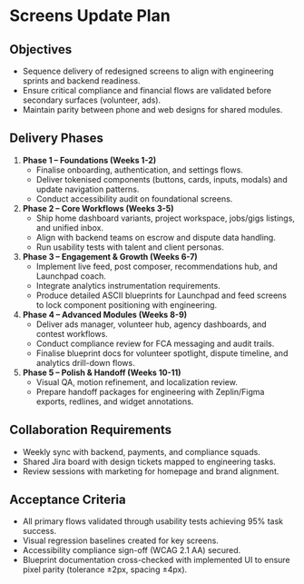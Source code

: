 # Screens Update Plan

## Objectives
- Sequence delivery of redesigned screens to align with engineering sprints and backend readiness.
- Ensure critical compliance and financial flows are validated before secondary surfaces (volunteer, ads).
- Maintain parity between phone and web designs for shared modules.

## Delivery Phases
1. **Phase 1 – Foundations (Weeks 1-2)**
   - Finalise onboarding, authentication, and settings flows.
   - Deliver tokenised components (buttons, cards, inputs, modals) and update navigation patterns.
   - Conduct accessibility audit on foundational screens.
2. **Phase 2 – Core Workflows (Weeks 3-5)**
   - Ship home dashboard variants, project workspace, jobs/gigs listings, and unified inbox.
   - Align with backend teams on escrow and dispute data handling.
   - Run usability tests with talent and client personas.
3. **Phase 3 – Engagement & Growth (Weeks 6-7)**
   - Implement live feed, post composer, recommendations hub, and Launchpad coach.
   - Integrate analytics instrumentation requirements.
   - Produce detailed ASCII blueprints for Launchpad and feed screens to lock component positioning with engineering.
4. **Phase 4 – Advanced Modules (Weeks 8-9)**
   - Deliver ads manager, volunteer hub, agency dashboards, and contest workflows.
   - Conduct compliance review for FCA messaging and audit trails.
   - Finalise blueprint docs for volunteer spotlight, dispute timeline, and analytics drill-down flows.
5. **Phase 5 – Polish & Handoff (Weeks 10-11)**
   - Visual QA, motion refinement, and localization review.
   - Prepare handoff packages for engineering with Zeplin/Figma exports, redlines, and widget annotations.

## Collaboration Requirements
- Weekly sync with backend, payments, and compliance squads.
- Shared Jira board with design tickets mapped to engineering tasks.
- Review sessions with marketing for homepage and brand alignment.

## Acceptance Criteria
- All primary flows validated through usability tests achieving 95% task success.
- Visual regression baselines created for key screens.
- Accessibility compliance sign-off (WCAG 2.1 AA) secured.
- Blueprint documentation cross-checked with implemented UI to ensure pixel parity (tolerance ±2px, spacing ±4px).
